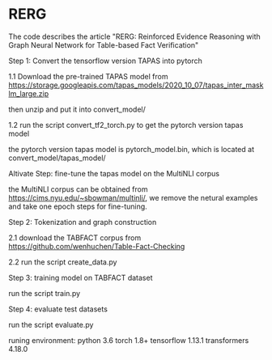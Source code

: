 # RERG
The code describes the article "RERG: Reinforced Evidence Reasoning with Graph
Neural Network for Table-based Fact Verification"

Step 1: Convert the tensorflow version TAPAS into pytorch

1.1 Download the pre-trained TAPAS model from https://storage.googleapis.com/tapas_models/2020_10_07/tapas_inter_masklm_large.zip

then unzip and put it into convert_model/

1.2 run the script convert_tf2_torch.py to get the pytorch version tapas model 

the pytorch version tapas model is pytorch_model.bin, which is located at convert_model/tapas_model/

Altivate Step: fine-tune the tapas model on the MultiNLI corpus

the MultiNLI corpus can be obtained from https://cims.nyu.edu/~sbowman/multinli/, we remove the netural examples and take one epoch steps for fine-tuning.

Step 2: Tokenization and graph construction

2.1 download the TABFACT corpus from https://github.com/wenhuchen/Table-Fact-Checking

2.2 run the script create_data.py

Step 3: training model on TABFACT dataset

run the script train.py

Step 4: evaluate test datasets

run the script evaluate.py


runing environment:
python 3.6
torch 1.8+
tensorflow 1.13.1
transformers 4.18.0






